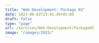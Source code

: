 ```yaml
---
title: "Web Development: Package 02"
date: 2023-06-02T23:41:49+05:00
draft: false
type: "page"
url: /services/Web-Development/Package02
image: "/images/2023/"
---
```

